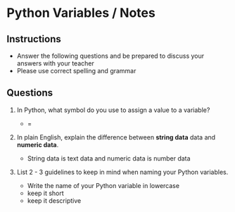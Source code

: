 # Python Variables / Notes

## Instructions

- Answer the following questions and be prepared to discuss your answers with your teacher
- Please use correct spelling and grammar

## Questions

1. In Python, what symbol do you use to assign a value to a variable?
    -  =

2. In plain English, explain the difference between **string data** data and **numeric data**.
    -  String data is text data and numeric data is number data


3. List 2 - 3 guidelines to keep in mind when naming your Python variables.
    -  Write the name of your Python variable in lowercase
    -  keep it short
    -  keep it descriptive
